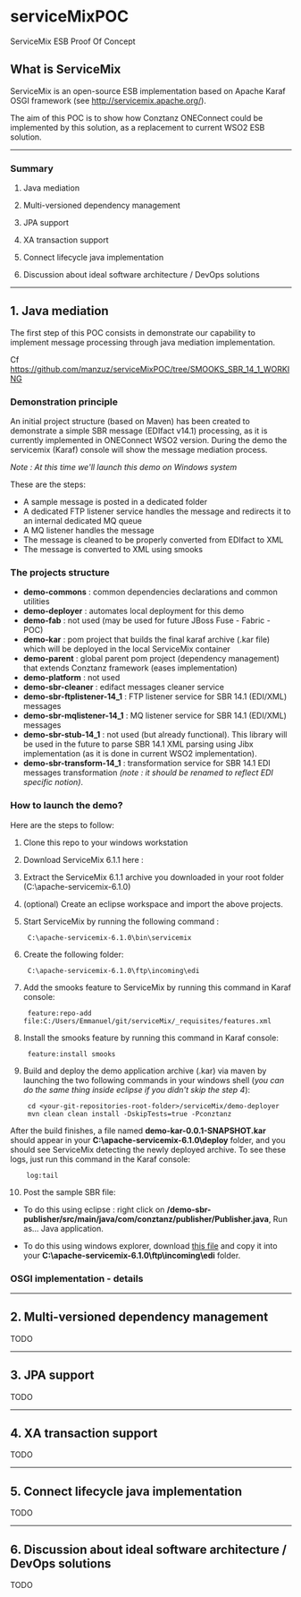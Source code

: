 # serviceMixPOC
ServiceMix ESB Proof Of Concept

## What is ServiceMix
ServiceMix is an open-source ESB implementation based on Apache Karaf OSGI framework (see <http://servicemix.apache.org/>).

The aim of this POC is to show how Conztanz ONEConnect could be implemented by this solution, as a replacement to current WSO2 ESB solution.

---

### Summary

1) Java mediation

2) Multi-versioned dependency management 

3) JPA support

4) XA transaction support

5) Connect lifecycle java implementation

6) Discussion about ideal software architecture / DevOps solutions

---

## 1. Java mediation

The first step of this POC consists in demonstrate our capability to implement message processing through java mediation implementation.

Cf <https://github.com/manzuz/serviceMixPOC/tree/SMOOKS_SBR_14_1_WORKING>

### Demonstration principle


An initial project structure (based on Maven) has been created to demonstrate a simple SBR message (EDIfact v14.1) processing, as it is currently implemented in ONEConnect WSO2 version.
During the demo the servicemix (Karaf) console will show the message mediation process.

*Note : At this time we'll launch this demo on Windows system*

These are the steps:

- A sample message is posted in a dedicated folder
- A dedicated FTP listener service handles the message and redirects it to an internal dedicated MQ queue
- A MQ listener handles the message
- The message is cleaned to be properly converted from EDIfact to XML
- The message is converted to XML using smooks

### The projects structure


- **demo-commons** : common dependencies declarations and common utilities 
- **demo-deployer** : automates local deployment for this demo 
- **demo-fab** : not used (may be used for future JBoss Fuse - Fabric - POC)
- **demo-kar** : pom project that builds the final karaf archive (.kar file) which will be deployed in the local ServiceMix container
- **demo-parent** : global parent pom project (dependency management) that extends Conztanz framework (eases implementation)
- **demo-platform** : not used
- **demo-sbr-cleaner** : edifact messages cleaner service
- **demo-sbr-ftplistener-14_1** : FTP listener service for SBR 14.1 (EDI/XML) messages
- **demo-sbr-mqlistener-14_1** : MQ listener service for SBR 14.1 (EDI/XML) messages
- **demo-sbr-stub-14_1** : not used (but already functional). This library will be used in the future to parse SBR 14.1 XML parsing using Jibx implementation (as it is done in current WSO2 implementation).
- **demo-sbr-transform-14_1** : transformation service for SBR 14.1 EDI messages transformation *(note : it should be renamed to reflect EDI specific notion)*.

### How to launch the demo?

Here are the steps to follow:
1. Clone this repo to your windows workstation
2. Download ServiceMix 6.1.1 here :
3. Extract the ServiceMix 6.1.1 archive you downloaded in your root folder (C:\apache-servicemix-6.1.0)
4. (optional) Create an eclipse workspace and import the above projects.
5. Start ServiceMix by running the following command :

        C:\apache-servicemix-6.1.0\bin\servicemix
       
6. Create the following folder:

        C:\apache-servicemix-6.1.0\ftp\incoming\edi

7. Add the smooks feature to ServiceMix by running this command in Karaf console:

        feature:repo-add file:C:/Users/Emmanuel/git/serviceMix/_requisites/features.xml
        
8. Install the smooks feature by running this command in Karaf console:

        feature:install smooks

9. Build and deploy the demo application archive (.kar) via maven by launching the two following commands in your windows shell (*you can do the same thing inside eclipse if you didn't skip the step 4*):

        cd <your-git-repositories-root-folder>/serviceMix/demo-deployer
        mvn clean clean install -DskipTests=true -Pconztanz

After the build finishes, a file named **demo-kar-0.0.1-SNAPSHOT.kar** should appear in your **C:\apache-servicemix-6.1.0\deploy** folder, and you should see ServiceMix detecting the newly deployed archive. To see these logs, just run this command in the Karaf console:

        log:tail

10.  Post the sample SBR file:

- To do this using eclipse : right click on **/demo-sbr-publisher/src/main/java/com/conztanz/publisher/Publisher.java**, Run as... Java application.


- To do this using windows explorer, download [this file][1] and copy it into your **C:\apache-servicemix-6.1.0\ftp\incoming\edi** folder.

[1]: /demo-sbr-publisher/src/main/resources/edifact-sample.txt
  

   
### OSGI implementation - details







---

## 2. Multi-versioned dependency management

TODO

---

## 3. JPA support

TODO

---

## 4. XA transaction support

TODO

---

## 5. Connect lifecycle java implementation

TODO

---

## 6. Discussion about ideal software architecture / DevOps solutions 

TODO
